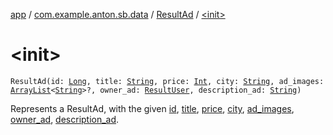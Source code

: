 [app](../../index.md) / [com.example.anton.sb.data](../index.md) / [ResultAd](index.md) / [&lt;init&gt;](./-init-.md)

# &lt;init&gt;

`ResultAd(id: `[`Long`](https://kotlinlang.org/api/latest/jvm/stdlib/kotlin/-long/index.html)`, title: `[`String`](https://kotlinlang.org/api/latest/jvm/stdlib/kotlin/-string/index.html)`, price: `[`Int`](https://kotlinlang.org/api/latest/jvm/stdlib/kotlin/-int/index.html)`, city: `[`String`](https://kotlinlang.org/api/latest/jvm/stdlib/kotlin/-string/index.html)`, ad_images: `[`ArrayList`](https://kotlinlang.org/api/latest/jvm/stdlib/kotlin.collections/-array-list/index.html)`<`[`String`](https://kotlinlang.org/api/latest/jvm/stdlib/kotlin/-string/index.html)`>?, owner_ad: `[`ResultUser`](../-result-user/index.md)`, description_ad: `[`String`](https://kotlinlang.org/api/latest/jvm/stdlib/kotlin/-string/index.html)`)`

Represents a ResultAd, with the given [id](id.md), [title](title.md), [price](price.md), [city](city.md), [ad_images](ad_images.md), [owner_ad](owner_ad.md), [description_ad](description_ad.md).

